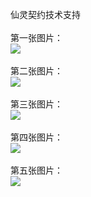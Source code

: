 仙灵契约技术支持</br></br>
第一张图片：</br>
![](https://github.com/shiyantao36/shiyantao/edit/xlqy/1.jpg?raw=true)</br></br>
第二张图片：</br>
![](https://github.com/shiyantao36/shiyantao/edit/xlqy/2.jpg?raw=true)</br></br>
第三张图片：</br>
![](https://github.com/shiyantao36/shiyantao/edit/xlqy/3.jpg?raw=true)</br></br>
第四张图片：</br>
![](https://github.com/shiyantao36/shiyantao/edit/xlqy/4.jpg?raw=true)</br></br>
第五张图片：</br>
![](https://github.com/shiyantao36/shiyantao/edit/xlqy/5.jpg?raw=true)</br></br>
